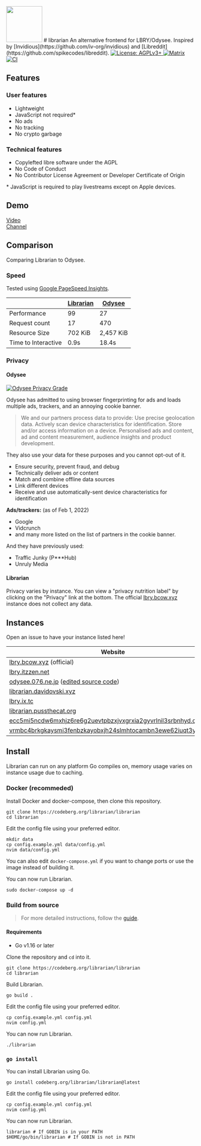 <img src="https://codeberg.org/librarian/librarian/raw/branch/main/static/img/librarian.svg" width="96" height="96" />
# librarian
An alternative frontend for LBRY/Odysee. Inspired by [Invidious](https://github.com/iv-org/invidious) and [Libreddit](https://github.com/spikecodes/libreddit).

<a href="https://www.gnu.org/licenses/agpl-3.0.en.html">
  <img alt="License: AGPLv3+" src="https://shields.io/badge/License-AGPL%20v3-blue.svg">
</a>
<a href="https://matrix.to/#/#librarian:nitro.chat">
  <img alt="Matrix" src="https://img.shields.io/badge/chat-matrix-blue">
</a>
<a href="https://gitlab.com/overtime-zone-wildfowl/librarian">
  <img alt="CI" src="https://gitlab.com/overtime-zone-wildfowl/librarian/badges/main/pipeline.svg">
</a>

## Features

### User features
- Lightweight
- JavaScript not required*
- No ads
- No tracking
- No crypto garbage

### Technical features
- Copylefted libre software under the AGPL
- No Code of Conduct
- No Contributor License Agreement or Developer Certificate of Origin

\* JavaScript is required to play livestreams except on Apple devices.

## Demo

[Video](https://lbry.bcow.xyz/@RetroMusic:d/1987-Rick-Astley-Never-Gonna-Give-You-Up-1920x1080:f)<br>
[Channel](https://lbry.bcow.xyz/@DistroTube:2)

## Comparison
Comparing Librarian to Odysee. 

### Speed
Tested using [Google PageSpeed Insights](https://pagespeed.web.dev/).

|             | [Librarian](https://pagespeed.web.dev/report?url=https%3A%2F%2Flbry.bcow.xyz%2F) | [Odysee](https://pagespeed.web.dev/report?url=https%3A%2F%2Fodysee.com%2F) |
| ----------- | --------- | ------ |
| Performance | 99 | 27 |
| Request count | 17 | 470 |
| Resource Size | 702 KiB | 2,457 KiB |
| Time to Interactive | 0.9s | 18.4s |

### Privacy

#### Odysee
<a href="https://tosdr.org/en/service/2391">
  <img alt="Odysee Privacy Grade" src="https://shields.tosdr.org/en_2391.svg">
</a>

Odysee has admitted to using browser fingerprinting for ads and loads multiple ads, trackers, and an annoying cookie banner.

> We and our partners process data to provide:
Use precise geolocation data. Actively scan device characteristics for identification. Store and/or access information on a device. Personalised ads and content, ad and content measurement, audience insights and product development.

They also use your data for these purposes and you cannot opt-out of it.
- Ensure security, prevent fraud, and debug
- Technically deliver ads or content
- Match and combine offline data sources
- Link different devices
- Receive and use automatically-sent device characteristics for identification

**Ads/trackers:** (as of Feb 1, 2022)
- Google
- Vidcrunch
- and many more listed on the list of partners in the cookie banner.

And they have previously used:
- Traffic Junky (P***Hub)
- Unruly Media

#### Librarian
Privacy varies by instance. You can view a "privacy nutrition label" by clicking on the "Privacy" link at the bottom. The official [lbry.bcow.xyz](https://lbry.bcow.xyz/privacy) instance does not collect any data.

## Instances

Open an issue to have your instance listed here!

| Website                                                     | Country             | Cloudflare |
| ----------------------------------------------------------- | ------------------- | ---------- |
| [lbry.bcow.xyz](https://lbry.bcow.xyz) (official) | 🇨🇦 CA |           |
| [lbry.itzzen.net](https://lbry.itzzen.net) | 🇺🇸 US |            |
| [odysee.076.ne.jp](https://odysee.076.ne.jp) ([edited source code](https://git.076.ne.jp/TechnicalSuwako/Librarian-mod)) | 🇯🇵 JP |            |
| [librarian.davidovski.xyz](https://librarian.davidovski.xyz/) | 🇬🇧 UK | |
| [lbry.ix.tc](https://lbry.ix.tc/) | 🇬🇧 UK | |
| [librarian.pussthecat.org](https://librarian.pussthecat.org/) | 🇩🇪 DE | |
| [ecc5mi5ncdw6mxhjz6re6g2uevtpbzxjvxgrxia2gyvrlnil3srbnhyd.onion](http://ecc5mi5ncdw6mxhjz6re6g2uevtpbzxjvxgrxia2gyvrlnil3srbnhyd.onion/) |  | |
| [vrmbc4brkgkaysmi3fenbzkayobxjh24slmhtocambn3ewe62iuqt3yd.onion](http://vrmbc4brkgkaysmi3fenbzkayobxjh24slmhtocambn3ewe62iuqt3yd.onion/) |  | |

## Install
Librarian can run on any platform Go compiles on, memory usage varies on instance usage due to caching.

### Docker (recommeded)
Install Docker and docker-compose, then clone this repository.
```
git clone https://codeberg.org/librarian/librarian
cd librarian
```

Edit the config file using your preferred editor.
```
mkdir data
cp config.example.yml data/config.yml
nvim data/config.yml
```
You can also edit `docker-compose.yml` if you want to change ports or use the image instead of building it.

You can now run Librarian.
```
sudo docker-compose up -d
```

### Build from source
> For more detailed instructions, follow the [guide](https://codeberg.org/librarian/librarian/wiki/Setup-guide-%28manual%29).

#### Requirements
- Go v1.16 or later

Clone the repository and `cd` into it.
```
git clone https://codeberg.org/librarian/librarian
cd librarian
```

Build Librarian.
```
go build .
```

Edit the config file using your preferred editor.
```
cp config.example.yml config.yml
nvim config.yml
```

You can now run Librarian.
```
./librarian
```

### `go install`
You can install Librarian using Go.
```
go install codeberg.org/librarian/librarian@latest
```

Edit the config file using your preferred editor.
```
cp config.example.yml config.yml
nvim config.yml
```

You can now run Librarian.
```
librarian # If GOBIN is in your PATH
$HOME/go/bin/librarian # If GOBIN is not in PATH
```
